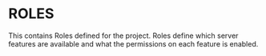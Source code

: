 # ROLES
This contains Roles defined for the project.
Roles define which server features are available and what the permissions
on each feature is enabled.
